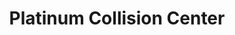 ---
title: "Platinum Collision Center"
url: /milwaukee/platinum-collision-center/
shop: car repair
---